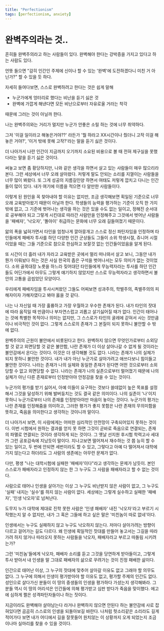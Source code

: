 ```yaml
---
title: "Perfectionism"
tags: [perfectionism, anxiety]
---
```

# 완벽주의라는 것..

흔히들 완벽주의라고 하는 사람들이 있다. 완벽해야 한다는 강박증을 가지고 있다고 하는 사람도 있다. 

언뜻 들으면 "감히 인간인 주제에 신이나 할 수 있는 '완벽'에 도전하겠다니 미친 거 아닌가?" 할 수 있을 듯 하다.

자세히 들여다보면, 스스로 완벽하려고 한다는 것은 쉽게 말해
- 누군가에게 엉터리로 했다는 비난을 듣기 싫은 것
- 완벽에 가깝게 해낸다면 모든 비난으로부터 자유로울 거라는 착각

때문에 그러는 것이 아닐까 한다.

나는 완벽주의와는 거리가 멀지만 누군가 안좋은 소릴 하는 것에 너무 취약하다. 

그저 '이걸 일이라고 해놓은거야??' 라든가 '뭘 하라고 XX시간이나 줬더니 고작 이걸 해놓은 거야?', '이거 밖에 못해 고작?'라는 말을 듣기 싫은 것이다.

더 나아가서 나란 인간이 지금까지 오기까지 소요된 비용으로 볼 때 전혀 제구실을 못했다라는 말을 듣기 싫은 것이다.

써놓고 보면 좀 황당하지만, 나와 같은 생각을 하면서 살고 있는 사람들이 매우 많으리라 본다. 그런 세상에서 너무 오래 살아왔다. 저렇게 말도 안되는 소리를 지껄이는 사람들을 너무 많이 봐왔다. 또 그게 성공의 지름길인양 하면서 여태도 저렇게 깝치고 다니는 인간들이 많이 있다. 내가 여기에 이름을 적으면 다 알만한 사람들이다.

이렇게 된 원인을 꼭 찾아내야 할 이유는 없지만, 조금 생각해보면 획일된 기준으로 너무 오래 교육받아왔기 때문이 아닐까 한다. 학생들의 능력을 평가하는 기준이 오직 한 가지 밖에 없고, 그 기준에 벗어나는 생각을 하는 것은 있을 수도 없는 일이고, 정해진 순서대로 공부해야 되고 그렇게 시킨대로 따라간 사람만을 인정해주고 그것에서 벗어난 사람들을 '패배자', '낙오자', '똘아이' 취급하는 문화에 너무 오래 길들여졌기 때문이다. 

앎의 폭을 넓혀가면서 타인을 엄청나게 깔아뭉개고 스스로 정신 파탄자임을 인정하며 타인들에게 패배자 투사를 하던 다양한 인간 군상들도 그들이 소위 학생시절, 쥬니어 시절이었을 때는 그들 기준으로 참으로 한심하고 보잘것 없는 인간들이었음을 알게 된다. 

또 시간이 더 흘러 내가 자라고 교육받은 곳에서 멀리 떠나와서 살고 보니, 그동안 내가 뭔가 이뤄놨다 하는 것은 사실 한국의 좁은 구석을 벗어나서는 모두 의미가 없는 것이었다. 소위 골목대장 노릇을 하느라 짖어대던 타인들에게 무능력자라는 투사를 하던 인간들도 어딘가에서 아무도 그렇게 얘기하지 않았지만 스스로 무능력자라고 생각하면서 불안의 고통을 곱씹었던 모양이다. 

우리에게 패배자임을 투사시켜왔던 그들도 어찌보면 성과주의, 학벌주의, 족벌주의의 피해자이자 가해자였다고 봐야 옳을 것 같다.

나는 나 자신일 때 가장 훌륭하고 가장 우월하고 우수한 존재가 된다. 내가 타인의 잣대에 따라 움직일 때 만큼이나 부자연스럽고 괴롭고 살기싫어질 때가 없다. 인간이 태어나는 것에 특별한 목적이나 의미는 없지만, 그 스스로가 타인의 굴레에 갇혀서 사는 것만큼이나 비극적인 것이 없다. 그렇게 스스로의 존재가 그 본질이 되지 못하니 불안할 수 밖에 없다. 

완벽주의의 근원이 불안에서 비롯된다고 한다. 완벽하지 않으면 무엇인가로부터 소외당할 것 같고 외면당할 것 같은 불안함, 나란 존재가 더 이상 살아나갈 수 없게 될 것이라는 불안감에서 온다는 것이다. 이것은 더 생각해볼 것도 없다. 나라는 존재가 나의 실체가 되지 못하니 불안한 것이다. 내가 내가 아닌 누군가로 살아가려고 애쓰다보니 힘이들고 불안한 것이다. 나라는 존재가 나의 실체와 동일한 존재가 된다면 어떤 것으로부터 소외당할 수 없고 외면당할 수 없다. 나라는 존재가 나의 실존으로부터 멀어졌기 때문에 나의 실체가 아닌 다른 존재로부터 인정받아야 안정감을 찾을 수 있는 것이다.

누군가의 평가를 받기 싫어서, 아예 이들이 요구하는 것보다 쓸데없이 높은 목표를 설정해서 그것을 달성하기 위해 발버둥치는 것도 결국 같은 의미이다. 나의 실존이 '나'이지 못하니 누군가로부터 나의 존재를 인정받아야만 마음이 놓이는 것이다. 누군가의 평가는 나란 존재를 인정해줌을 의미하고, 그러한 평가가 좋지 못함은 나란 존재의 무의미함을 뜻하고, 죽음을 의미한다고 생각하는 것이니까 말이다.

더 나아가서 보면, 이 사람에게는 어떠한 심리적인 안전망이 구축되어있지 못하는 것이다. 이번 시험에서 원하는 결과를 얻지 못 하면 그것이 곧바로 죽음으로 연결되는, 존재의 파멸로 연결되는 것이라 생각하게 되는 것이다. 그 옛날 선지원 후시험 학력고사 세대가 그런 공포감속에 지났듯이 말이다. 지나고보면 떨어져서 재수하는 것 쯤 능히 할 수 있는 일이고, 두 번에 안되면 세번이라도 할 수 있고, 그렇다고 아예 다 떨어져서 대학에 가지 않는다고 하더라도 그 사람의 생존에는 아무런 문제가 없다. 

다만, 평생 "나는 대학시험에 실패한 '패배자'이다"라고 생각하는 문제가 남듯이. 본인 스스로가 패배자라고 인정하지 않는 한 그 누구도 그 사람을 패배자라고 할 수 없는 것이다. 

사람으로 태어나 인생을 살아가는 이상 그 누구도 비난받지 않은 사람이 없고, 그 누구도 '실패' 내지는 '실수'를 하지 않는 사람이 없다. 세상에는 그렇게 실수하고 실패한 '패배자', '인생 낙오자'로 넘쳐난다. 

도무지 누가 대학에 제대로 진학 못한 사람은 '인생 패배자' 내진 '낙오자'라고 부르기 시작했는지 알 수 없지만, 내가 그 혹은 그들에 하고 싶은 말은 '미친놈이 따로 없네'이다.  

인생에서는 누구도 실패하지 않고 누구도 낙오하지 않는다. 저마다 살아가려는 방향이 다르고 걸어가는 길도 다르다. 왜 인생에 획일적인 잣대를 만들어 놓고서는 그길을 따라가려 하지 않거나 따라오지 못하는 사람들을 낙오자, 패배자라고 부르고 따돌림 시키려는가? 

그런 '미친놈'들에게 낙오자, 패배자 소리를 듣고 그것을 당연하게 받아들이고, 그렇게 투사 받아서 내 인생을 말 그대로 패배자의 삶으로 꾸려가는 것이 진정 패배한 삶이다. 

인간으로 태어난 이상, 그 누구의 잣대에 맞추어 살아갈 이유도 없고 그래야 할 의무도 없다. 그 누구에 의해서 인생이 평가받아야 할 이유도 없고, 평가할 주제의 인간도 없다. 성인으로 살다가신 분들이 이 땅의 중생들의 인생을 평가하다 가셨는지 생각해봐라. 그 분들 역시 이 땅의 어리석은 인간들에 의해 평가받고 심판 받다가 죽음을 맞이했다. 에고에 심하게 쩔은 성격파탄자들이나 하는 짓이다.

지금이라도 완벽해야 살아남는다 라거나 완벽하지 않으면 안된다 하는 불안감에 사로 잡혀있다면 곰곰히 스스로의 인생을 되돌아보길 바란다. 나처럼 헛소리같은 소리라도 길게 적어가다 보면 내가 어디에서 길을 잘못들어 원치않는 이 상황까지 오게 되었는지 조금이나마 실마리를 찾을 수 있을 것이다.  